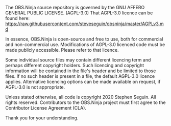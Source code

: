 The OBS.Ninja source repository is governed by the GNU AFFERO GENERAL PUBLIC LICENSE. (AGPL-3.0)
That AGPL-3.0 licence can be found here: https://raw.githubusercontent.com/steveseguin/obsninja/master/AGPLv3.md

In essence, OBS.Ninja is open-source and free to use, both for commercial and non-commercial use.
Modifications of AGPL-3.0 licenced code must be made publicly accessible. Please refer to that licence.

Some individual source files may contain different licencing term and perhaps different copyright holders.
Such licencing and copyright information will be contained in the file's header and be limited to those files.
If no such header is present in a file, the default AGPL-3.0 licence applies.
Alternative licencing options can be made available on request, if AGPL-3.0 is not appropriate.

Unless stated otherwise, all code is copyright 2020 Stephen Seguin. All rights reserved.
Contributors to the OBS.Ninja project must first agree to the Contributor License Agreement (CLA).

Thank you for your understanding.
